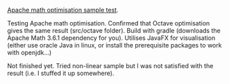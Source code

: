 [Apache math optimisation sample test](https://commons.apache.org/proper/commons-math/userguide/optimization.html).

Testing Apache math optimisation. Confirmed that Octave optimisation gives the same result (src/octave folder).
Build with gradle (downloads the Apache Math 3.6.1 dependency for you).
Utilises JavaFX for visualisation (either use oracle Java in linux, or install the prerequisite packages to work with openjdk...)


Not finished yet. Tried non-linear sample but I was not satisfied with the result (i.e. I stuffed it up somewhere).